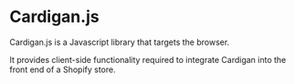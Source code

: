 # Cardigan.js
Cardigan.js is a Javascript library that targets the browser.

It provides client-side functionality required to integrate Cardigan into the front end of a Shopify store.
